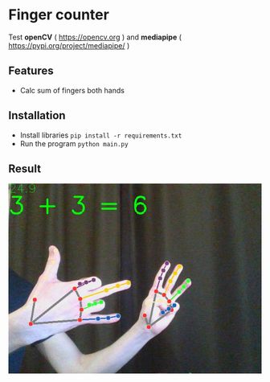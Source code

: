 # Finger counter
Test **openCV** ( https://opencv.org ) and **mediapipe** ( https://pypi.org/project/mediapipe/ )

## Features
- Calc sum of fingers both hands

## Installation
- Install libraries `pip install -r requirements.txt`
- Run the program `python main.py`

## Result
![img](img/calc_fingers.jpg)